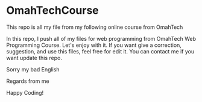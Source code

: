 # OmahTechCourse

This repo is all my file from my following online course from OmahTech

In this repo, I push all of my files for web programming from OmahTech Web Programming Course. Let's enjoy with it.
If you want give a correction, suggestion, and use this files, feel free for edit it.
You can contact me if you want update this repo.

Sorry my bad English


Regards from me

Happy Coding!


